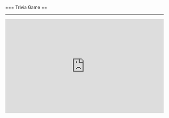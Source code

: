 === Trivia Game ==
<hr>
<iframe width="100%" height="300" frameborder="0"
  src="https://swiftfiddle.com/oxdyechzi5gwdbc2lnwflyvoli/embedded/">
</iframe>
